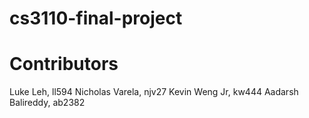# cs3110-final-project

# Contributors
Luke Leh, ll594
Nicholas Varela, njv27
Kevin Weng Jr, kw444
Aadarsh Balireddy, ab2382
